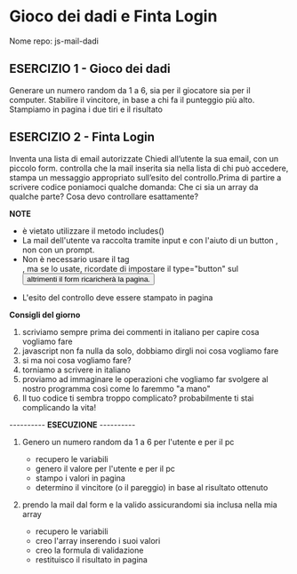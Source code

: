 # Gioco dei dadi e Finta Login

Nome repo: js-mail-dadi

## ESERCIZIO 1 - Gioco dei dadi

Generare un numero random da 1 a 6, sia per il giocatore sia per il computer.
Stabilire il vincitore, in base a chi fa il punteggio più alto.
Stampiamo in pagina i due tiri e il risultato

## ESERCIZIO 2 - Finta Login

Inventa una lista di email autorizzate
Chiedi all’utente la sua email, con un piccolo form.
controlla che la mail inserita sia nella lista di chi può accedere,
stampa un messaggio appropriato sull’esito del controllo.Prima di partire a scrivere codice poniamoci qualche domanda:
Che ci sia un array da qualche parte?
Cosa devo controllare esattamente?

**NOTE**

- è vietato utilizzare il metodo includes()
- La mail dell'utente va raccolta tramite input  e con l'aiuto di un button , non con un prompt.
- Non è necessario usare il tag <form>, ma se lo usate, ricordate di impostare il type="button" sul <button>altrimenti il form ricaricherà la pagina.
- L'esito del controllo deve essere stampato in pagina

**Consigli del giorno**

1. scriviamo sempre prima dei commenti in italiano per capire cosa vogliamo fare
2. javascript non fa nulla da solo, dobbiamo dirgli noi cosa vogliamo fare
3. si ma noi cosa vogliamo fare?
4. torniamo a scrivere in italiano
5. proviamo ad immaginare le operazioni che vogliamo far svolgere al nostro programma così come lo faremmo "a mano"
6. Il tuo codice ti sembra troppo complicato? probabilmente ti stai complicando la vita!

---------- **ESECUZIONE** ----------

1. Genero un numero random da 1 a 6 per l'utente e per il pc 
    - recupero le variabili
    - genero il valore per l'utente e per il pc
    - stampo i valori in pagina
    - determino il vincitore (o il pareggio) in base al risultato ottenuto 

2. prendo la mail dal form e la valido assicurandomi sia inclusa nella mia array
    - recupero le variabili
    - creo l'array inserendo i suoi valori
    - creo la formula di validazione
    - restituisco il risultato in pagina